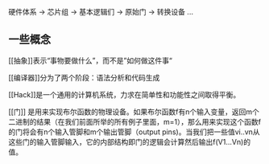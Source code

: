 硬件体系 -> 芯片组 -> 基本逻辑们 -> 原始门 -> 转换设备 ...

## 一些概念

[[抽象]]表示“事物要做什么”，而不是”如何做这件事“

[[编译器]]分为了两个阶段：语法分析和代码生成

[[Hack]]是一个通用的计算机系统，力求在简单性和功能性之间取得平衡。

[[门]] 是用来实现布尔函数的物理设备。如果布尔函数f有n个输入变量，返回m个二进制的结果（在我们前面所举的所有例子里面，m=1），那么用来实现这个函数f 的门将会有n个输入管脚和m个输出管脚（output pins)。当我们把一些值vi..vn从这些门的输入管脚输入，它的内部结构即门的逻辑会计算然后输出f(V1...Vn)的值。


